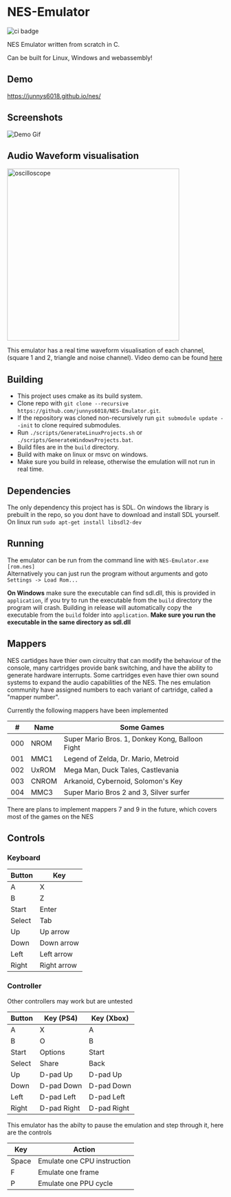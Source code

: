 # NES-Emulator
![ci badge](https://github.com/junnys6018/NES-Emulator/actions/workflows/main-workflow.yml/badge.svg)

NES Emulator written from scratch in C.  
  
Can be built for Linux, Windows and webassembly!

## Demo
https://junnys6018.github.io/nes/

## Screenshots
![Demo Gif](media/demo.gif)

## Audio Waveform visualisation
<img src="media/oscilloscope.png" alt="oscilloscope" width="400"/>

This emulator has a real time waveform visualisation of each channel, (square 1 and 2, triangle and noise channel).
Video demo can be found [here](https://youtu.be/fevGlhVMHI8)

## Building 
- This project uses cmake as its build system.
- Clone repo with `git clone --recursive https://github.com/junnys6018/NES-Emulator.git`.
- If the repository was cloned non-recursively run `git submodule update --init` to clone required submodules.
- Run `./scripts/GenerateLinuxProjects.sh` or `./scripts/GenerateWindowsProjects.bat`.
- Build files are in the `build` directory.
- Build with make on linux or msvc on windows. 
- Make sure you build in release, otherwise the emulation will not run in real time.

## Dependencies
The only dependency this project has is SDL. On windows the library is prebuilt in the repo, so you dont have to download and install SDL yourself.  
On linux run `sudo apt-get install libsdl2-dev`

## Running 
The emulator can be run from the command line with `NES-Emulator.exe [rom.nes]`  
Alternatively you can just run the program without arguments and goto `Settings -> Load Rom...` 

**On Windows** make sure the executable can find sdl.dll, this is provided in `application`, if you try to run the executable from the `build` directory the program will crash. Building in release will automatically copy the executable from the `build` folder into `application`. **Make sure you run the executable in the same directory as sdl.dll**

## Mappers
NES cartidges have thier own circuitry that can modify the behaviour of the console, many cartridges provide bank switching, and have the ability to generate hardware interrupts. Some cartridges even have thier own sound systems to expand the audio capabilities of the NES. The nes emulation community have assigned numbers to each variant of cartridge, called a "mapper number". 

Currently the following mappers have been implemented

 \#  | Name  | Some Games
-----|-------|--------------------------------------------------
 000 | NROM  | Super Mario Bros. 1, Donkey Kong, Balloon Fight
 001 | MMC1  | Legend of Zelda, Dr. Mario, Metroid
 002 | UxROM | Mega Man, Duck Tales, Castlevania
 003 | CNROM | Arkanoid, Cybernoid, Solomon's Key
 004 | MMC3  | Super Mario Bros 2 and 3, Silver surfer  
 
There are plans to implement mappers 7 and 9 in the future, which covers most of the games on the NES

## Controls
### Keyboard
Button | Key         
-------|-------------
A      | X           
B      | Z           
Start  | Enter       
Select | Tab 
Up     | Up arrow    
Down   | Down arrow  
Left   | Left arrow  
Right  | Right arrow 

### Controller
Other controllers may work but are untested

Button | Key (PS4)   | Key (Xbox)  
-------|-------------|-------------
A      | X           | A           
B      | O           | B           
Start  | Options     | Start       
Select | Share       | Back        
Up     | D-pad Up    | D-pad Up    
Down   | D-pad Down  | D-pad Down  
Left   | D-pad Left  | D-pad Left  
Right  | D-pad Right | D-pad Right 
  
This emulator has the abilty to pause the emulation and step through it, here are the controls 

Key    | Action         
-------|-----------------------------
Space  | Emulate one CPU instruction           
F      | Emulate one frame           
P      | Emulate one PPU cycle
